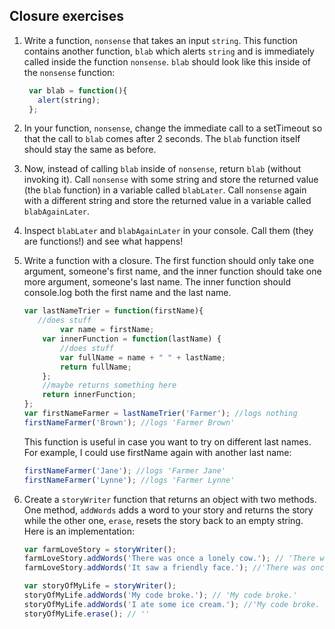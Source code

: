 ## Closure exercises

1. Write a function, `nonsense` that takes an input `string`. This function contains another function, `blab` which alerts `string` and is immediately called inside the function `nonsense`. `blab` should look like this inside of the `nonsense` function:

	```javascript
	 var blab = function(){
	   alert(string);
	 };
	 ```

1. In your function, `nonsense`, change the immediate call to a setTimeout so that the call to `blab` comes after 2 seconds. The `blab` function itself should stay the same as before.

1. Now, instead of calling `blab` inside of `nonsense`, return `blab` (without invoking it). Call `nonsense` with some string and store the returned value (the `blab` function) in a variable called `blabLater`. Call `nonsense` again with a different string and store the returned value in a variable called `blabAgainLater`.

1. Inspect `blabLater` and `blabAgainLater` in your console. Call them (they are functions!) and see what happens!


1. Write a function with a closure. The first function should only take one argument, someone's first name, and the inner function should take one more argument, someone's last name. The inner function should console.log both the first name and the last name.
	```javascript
	var lastNameTrier = function(firstName){
	   //does stuff
			var name = firstName;
	    var innerFunction = function(lastName) {
			//does stuff
			var fullName = name + " " + lastName;
			return fullName;
	    };
		//maybe returns something here
		return innerFunction;
	};
	var firstNameFarmer = lastNameTrier('Farmer'); //logs nothing
	firstNameFarmer('Brown'); //logs 'Farmer Brown'
	```
	This function is useful in case you want to try on different last names. For example, I could use firstName again with another last name:

	```javascript
	firstNameFarmer('Jane'); //logs 'Farmer Jane'
	firstNameFarmer('Lynne'); //logs 'Farmer Lynne'
	```


1. Create a `storyWriter` function that returns an object with two methods. One method, `addWords` adds a word to your story and returns the story while the other one, `erase`, resets the story back to an empty string. Here is an implementation:
	```javascript
	var farmLoveStory = storyWriter();
	farmLoveStory.addWords('There was once a lonely cow.'); // 'There was once a lonely cow.'
	farmLoveStory.addWords('It saw a friendly face.'); //'There was once a lonely cow. It saw a friendly face.'

	var storyOfMyLife = storyWriter();
	storyOfMyLife.addWords('My code broke.'); // 'My code broke.'
	storyOfMyLife.addWords('I ate some ice cream.'); //'My code broke. I ate some ice cream.'
	storyOfMyLife.erase(); // ''

	```